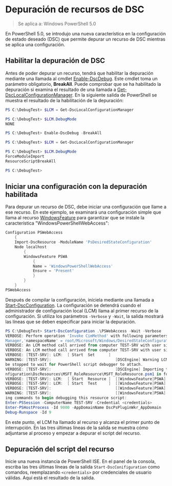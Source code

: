 # Depuración de recursos de DSC

> Se aplica a: Windows PowerShell 5.0

En PowerShell 5.0, se introdujo una nueva característica en la configuración de estado deseado (DSC) que permite depurar un recurso de DSC mientras se aplica una configuración.

## Habilitar la depuración de DSC
Antes de poder depurar un recurso, tendrá que habilitar la depuración mediante una llamada al cmdlet [Enable-DscDebug](https://technet.microsoft.com/en-us/library/mt517870.aspx). Este cmdlet toma un parámetro obligatorio, **BreakAll**. Puede comprobar que se ha habilitado la depuración si examina el resultado de una llamada a [Get-DscLocalConfigurationManager](https://technet.microsoft.com/en-us/library/dn407378.aspx). En la siguiente salida de PowerShell se muestra el resultado de la habilitación de la depuración:


```powershell
PS C:\DebugTest> $LCM = Get-DscLocalConfigurationManager

PS C:\DebugTest> $LCM.DebugMode
NONE

PS C:\DebugTest> Enable-DscDebug -BreakAll

PS C:\DebugTest> $LCM = Get-DscLocalConfigurationManager

PS C:\DebugTest> $LCM.DebugMode
ForceModuleImport
ResourceScriptBreakAll

PS C:\DebugTest>
```


## Iniciar una configuración con la depuración habilitada
Para depurar un recurso de DSC, debe iniciar una configuración que llame a ese recurso. En este ejemplo, se examinará una configuración simple que llama al recurso [WindowsFeature](windowsfeatureResource.md) para garantizar que se instale la característica "WindowsPowerShellWebAccess":

```powershell
Configuration PSWebAccess
    {
    Import-DscResource -ModuleName 'PsDesiredStateConfiguration'
    Node localhost
        {
        WindowsFeature PSWA
            {
            Name = 'WindowsPowerShellWebAccess'
            Ensure = 'Present'
            }
        }
    }
PSWebAccess
```
Después de compilar la configuración, iníciela mediante una llamada a [Start-DscConfiguration](https://technet.microsoft.com/en-us/library/dn521623.aspx). La configuración se detendrá cuando el
administrador de configuración local (LCM) llama al primer recurso de la configuración. Si utiliza los parámetros `-Verbose` y `-Wait`, la salida mostrará las líneas que se deben especificar
para iniciar la depuración.

```powershell
PS C:\DebugTest> Start-DscConfiguration .\PSWebAccess -Wait -Verbose
VERBOSE: Perform operation 'Invoke CimMethod' with following parameters, ''methodName' = SendConfigurationApply,'className' = MSFT_DSCLocalConfiguration
Manager,'namespaceName' = root/Microsoft/Windows/DesiredStateConfiguration'.
VERBOSE: An LCM method call arrived from computer TEST-SRV with user sid S-1-5-21-2127521184-1604012920-1887927527-108583.
VERBOSE: An LCM method call arrived from computer TEST-SRV with user sid S-1-5-21-2127521184-1604012920-1887927527-108583.
VERBOSE: [TEST-SRV]: LCM:  [ Start  Set      ]
WARNING: [TEST-SRV]:                            [DSCEngine] Warning LCM is in Debug 'ResourceScriptBreakAll' mode.  Resource script processing will 
be stopped to wait for PowerShell script debugger to attach.
VERBOSE: [TEST-SRV]:                            [DSCEngine] Importing the module C:\WINDOWS\system32\WindowsPowerShell\v1.0\Modules\PSDesiredStateCo
nfiguration\DscResources\MSFT_RoleResource\MSFT_RoleResource.psm1 in force mode.
VERBOSE: [TEST-SRV]: LCM:  [ Start  Resource ]  [[WindowsFeature]PSWA]
VERBOSE: [TEST-SRV]: LCM:  [ Start  Test     ]  [[WindowsFeature]PSWA]
VERBOSE: [TEST-SRV]:                            [[WindowsFeature]PSWA] Importing the module MSFT_RoleResource in force mode.
WARNING: [TEST-SRV]:                            [[WindowsFeature]PSWA] Resource is waiting for PowerShell script debugger to attach.  Use the follow
ing commands to begin debugging this resource script:
Enter-PSSession -ComputerName TEST-SRV -Credential <credentials>
Enter-PSHostProcess -Id 9000 -AppDomainName DscPsPluginWkr_AppDomain
Debug-Runspace -Id 9
```
En este punto, el LCM ha llamado al recurso y alcanza el primer punto de interrupción. En las tres últimas líneas de la salida se muestra cómo adjuntarse al proceso y empezar a depurar el script del recurso.

## Depuración del script del recurso

Inicie una nueva instancia de PowerShell ISE. En el panel de la consola, escriba las tres últimas líneas de la salida `Start-DscConifiguration` como comandos, reemplazando `<credentials>` por
credenciales de usuario válidas. Aquí está el resultado de la salida.



<!--HONumber=Feb16_HO4-->
